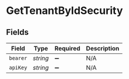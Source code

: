 # GetTenantByIdSecurity


## Fields

| Field              | Type               | Required           | Description        |
| ------------------ | ------------------ | ------------------ | ------------------ |
| `bearer`           | *string*           | :heavy_minus_sign: | N/A                |
| `apiKey`           | *string*           | :heavy_minus_sign: | N/A                |